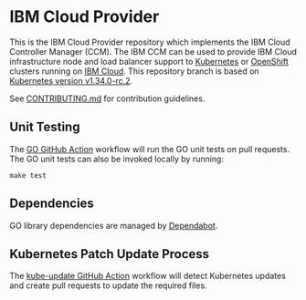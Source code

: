 <!-- markdownlint-disable MD013 -->
# IBM Cloud Provider

This is the IBM Cloud Provider repository which implements the
IBM Cloud Controller Manager (CCM). The IBM CCM can be used to provide IBM Cloud
infrastructure node and load balancer support to
[Kubernetes](https://kubernetes.io/docs/home/) or
[OpenShift](https://docs.openshift.com/) clusters running on
[IBM Cloud](https://cloud.ibm.com/docs). This repository branch is based on
[Kubernetes version v1.34.0-rc.2](https://github.com/kubernetes/kubernetes/tree/v1.34.0-rc.2).

See [CONTRIBUTING.md](./CONTRIBUTING.md) for contribution guidelines.

## Unit Testing

The [GO GitHub Action](.github/workflows/go.yml) workflow will run the GO unit tests on pull requests.
The GO unit tests can also be invoked locally by running:

`make test`

## Dependencies

GO library dependencies are managed by [Dependabot](.github/dependabot.yml).

## Kubernetes Patch Update Process

The [kube-update GitHub Action](.github/workflows/kube-update.yml) workflow will detect Kubernetes updates
and create pull requests to update the required files.
